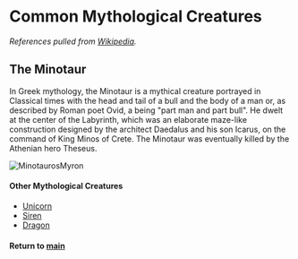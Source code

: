 # Common Mythological Creatures

_References pulled from [Wikipedia](wikipedia.com)._

## The Minotaur

In Greek mythology, the Minotaur is a mythical creature portrayed in Classical times with the head and tail of a bull and the body of a man or, as described by Roman poet Ovid, a being "part man and part bull". He dwelt at the center of the Labyrinth, which was an elaborate maze-like construction designed by the architect Daedalus and his son Icarus, on the command of King Minos of Crete. The Minotaur was eventually killed by the Athenian hero Theseus.

![MinotaurosMyron](https://upload.wikimedia.org/wikipedia/commons/thumb/f/f1/Minotauros_Myron_NAMA_1664_n1.jpg/397px-Minotauros_Myron_NAMA_1664_n1.jpg)

#### Other Mythological Creatures
* [Unicorn](unicorn.md)
* [Siren](siren.md)
* [Dragon](dragon.md)

#### Return to [main](README.md)